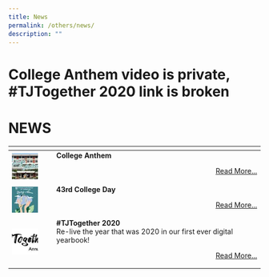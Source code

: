 ```yaml
---
title: News
permalink: /others/news/
description: ""
---
```

# College Anthem video is private, #TJTogether 2020 link is broken
# NEWS

<table>
<thead>
  <tr>
    <th></th>
    <th></th>
  </tr>
</thead>
<tbody>
  <tr>
		<td><img src="/images/Others/News/658d00fc0_4140.jpg" style="width:70%"></td>
    <td><b>College Anthem</b><br><p style="text-align: right;"><a href="https://youtu.be/HuvRB_w2Qr0">Read More...</a></p></td>
  </tr>
	  <tr>
    <td><img src="/images/Others/News/d36bc2471_4112.jpg" style="width:70%"></td>
    <td><b>43rd College Day</b><br><p style="text-align: right;"><a href="https://www.youtube.com/watch?v=Fk8XJOG_aT0">Read More...</a></p></td>
  </tr>
	  <tr>
    <td><img src="/images/Others/News/82b298537_3950.png" style="width:70%"></td>
    <td><b>#TJTogether 2020</b><br>Re-live the year that was 2020 in our first ever digital yearbook!<br><p style="text-align: right;"><a href="https://www.temasekjc.moe.edu.sg/about-us/tjtogether-2020">Read More...</a></p></td>
  </tr>
</tbody>
</table>